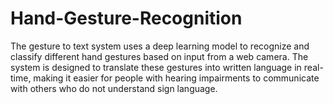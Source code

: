 # Hand-Gesture-Recognition
The gesture to text system uses a deep learning model to recognize and classify different hand gestures based on input from a web camera. The system is designed to translate these gestures into written language in real-time, making it easier for people with hearing impairments to communicate with others who do not understand sign language.
